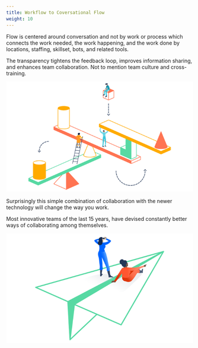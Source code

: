 ```yaml
---
title: Workflow to Coversational Flow
weight: 10
---
```


Flow is centered around conversation and not by work or process which connects the work needed, the work happening, and the work done by locations, staffing, skillset, bots, and related tools. 

The transparency tightens the feedback loop, improves information sharing, and enhances team collaboration. Not to mention team culture and cross-training.

![Grav Overview](images/workflow.png?width=60%)

Surprisingly this simple combination of collaboration with the newer technology will change the way you work.

Most innovative teams of the last 15 years, have devised constantly better ways of collaborating among themselves.

![Grav Overview](images/human.png?width=60%)